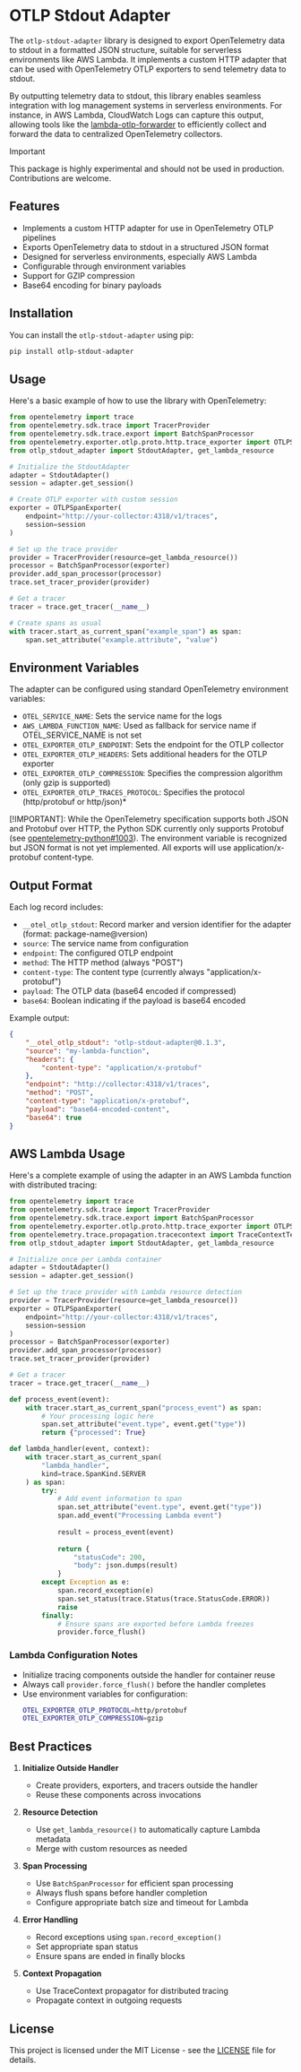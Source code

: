 # OTLP Stdout Adapter

The `otlp-stdout-adapter` library is designed to export OpenTelemetry data to stdout in a formatted JSON structure, suitable for serverless environments like AWS Lambda. It implements a custom HTTP adapter that can be used with OpenTelemetry OTLP exporters to send telemetry data to stdout.

By outputting telemetry data to stdout, this library enables seamless integration with log management systems in serverless environments. For instance, in AWS Lambda, CloudWatch Logs can capture this output, allowing tools like the [lambda-otlp-forwarder](https://github.com/dev7a/lambda-otlp-forwarder) to efficiently collect and forward the data to centralized OpenTelemetry collectors.

>[!IMPORTANT]
>This package is highly experimental and should not be used in production. Contributions are welcome.

## Features

- Implements a custom HTTP adapter for use in OpenTelemetry OTLP pipelines
- Exports OpenTelemetry data to stdout in a structured JSON format
- Designed for serverless environments, especially AWS Lambda
- Configurable through environment variables
- Support for GZIP compression
- Base64 encoding for binary payloads

## Installation

You can install the `otlp-stdout-adapter` using pip:

```bash
pip install otlp-stdout-adapter
```

## Usage

Here's a basic example of how to use the library with OpenTelemetry:

```python
from opentelemetry import trace
from opentelemetry.sdk.trace import TracerProvider
from opentelemetry.sdk.trace.export import BatchSpanProcessor
from opentelemetry.exporter.otlp.proto.http.trace_exporter import OTLPSpanExporter
from otlp_stdout_adapter import StdoutAdapter, get_lambda_resource

# Initialize the StdoutAdapter
adapter = StdoutAdapter()
session = adapter.get_session()

# Create OTLP exporter with custom session
exporter = OTLPSpanExporter(
    endpoint="http://your-collector:4318/v1/traces",
    session=session
)

# Set up the trace provider
provider = TracerProvider(resource=get_lambda_resource())
processor = BatchSpanProcessor(exporter)
provider.add_span_processor(processor)
trace.set_tracer_provider(provider)

# Get a tracer
tracer = trace.get_tracer(__name__)

# Create spans as usual
with tracer.start_as_current_span("example_span") as span:
    span.set_attribute("example.attribute", "value")
```

## Environment Variables

The adapter can be configured using standard OpenTelemetry environment variables:

- `OTEL_SERVICE_NAME`: Sets the service name for the logs
- `AWS_LAMBDA_FUNCTION_NAME`: Used as fallback for service name if OTEL_SERVICE_NAME is not set
- `OTEL_EXPORTER_OTLP_ENDPOINT`: Sets the endpoint for the OTLP collector
- `OTEL_EXPORTER_OTLP_HEADERS`: Sets additional headers for the OTLP exporter
- `OTEL_EXPORTER_OTLP_COMPRESSION`: Specifies the compression algorithm (only gzip is supported)
- `OTEL_EXPORTER_OTLP_TRACES_PROTOCOL`: Specifies the protocol (http/protobuf or http/json)*

[!IMPORTANT]: While the OpenTelemetry specification supports both JSON and Protobuf over HTTP,
the Python SDK currently only supports Protobuf (see [opentelemetry-python#1003](https://github.com/open-telemetry/opentelemetry-python/issues/1003)). 
The environment variable is recognized but JSON format is not yet implemented. 
All exports will use application/x-protobuf content-type.

## Output Format

Each log record includes:
- `__otel_otlp_stdout`: Record marker and version identifier for the adapter (format: package-name@version)
- `source`: The service name from configuration
- `endpoint`: The configured OTLP endpoint
- `method`: The HTTP method (always "POST")
- `content-type`: The content type (currently always "application/x-protobuf")
- `payload`: The OTLP data (base64 encoded if compressed)
- `base64`: Boolean indicating if the payload is base64 encoded

Example output:
```json
{
    "__otel_otlp_stdout": "otlp-stdout-adapter@0.1.3",
    "source": "my-lambda-function",
    "headers": {
        "content-type": "application/x-protobuf"
    },
    "endpoint": "http://collector:4318/v1/traces",
    "method": "POST",
    "content-type": "application/x-protobuf",
    "payload": "base64-encoded-content",
    "base64": true
}
```

## AWS Lambda Usage

Here's a complete example of using the adapter in an AWS Lambda function with distributed tracing:

```python
from opentelemetry import trace
from opentelemetry.sdk.trace import TracerProvider
from opentelemetry.sdk.trace.export import BatchSpanProcessor
from opentelemetry.exporter.otlp.proto.http.trace_exporter import OTLPSpanExporter
from opentelemetry.trace.propagation.tracecontext import TraceContextTextMapPropagator
from otlp_stdout_adapter import StdoutAdapter, get_lambda_resource

# Initialize once per Lambda container
adapter = StdoutAdapter()
session = adapter.get_session()

# Set up the trace provider with Lambda resource detection
provider = TracerProvider(resource=get_lambda_resource())
exporter = OTLPSpanExporter(
    endpoint="http://your-collector:4318/v1/traces",
    session=session
)
processor = BatchSpanProcessor(exporter)
provider.add_span_processor(processor)
trace.set_tracer_provider(provider)

# Get a tracer
tracer = trace.get_tracer(__name__)

def process_event(event):
    with tracer.start_as_current_span("process_event") as span:
        # Your processing logic here
        span.set_attribute("event.type", event.get("type"))
        return {"processed": True}

def lambda_handler(event, context):
    with tracer.start_as_current_span(
        "lambda_handler",
        kind=trace.SpanKind.SERVER
    ) as span:
        try:
            # Add event information to span
            span.set_attribute("event.type", event.get("type"))
            span.add_event("Processing Lambda event")
            
            result = process_event(event)
            
            return {
                "statusCode": 200,
                "body": json.dumps(result)
            }
        except Exception as e:
            span.record_exception(e)
            span.set_status(trace.Status(trace.StatusCode.ERROR))
            raise
        finally:
            # Ensure spans are exported before Lambda freezes
            provider.force_flush()
```

### Lambda Configuration Notes

- Initialize tracing components outside the handler for container reuse
- Always call `provider.force_flush()` before the handler completes
- Use environment variables for configuration:
  ```bash
  OTEL_EXPORTER_OTLP_PROTOCOL=http/protobuf
  OTEL_EXPORTER_OTLP_COMPRESSION=gzip
  ```

## Best Practices

1. **Initialize Outside Handler**
   - Create providers, exporters, and tracers outside the handler
   - Reuse these components across invocations

2. **Resource Detection**
   - Use `get_lambda_resource()` to automatically capture Lambda metadata
   - Merge with custom resources as needed

3. **Span Processing**
   - Use `BatchSpanProcessor` for efficient span processing
   - Always flush spans before handler completion
   - Configure appropriate batch size and timeout for Lambda

4. **Error Handling**
   - Record exceptions using `span.record_exception()`
   - Set appropriate span status
   - Ensure spans are ended in finally blocks

5. **Context Propagation**
   - Use TraceContext propagator for distributed tracing
   - Propagate context in outgoing requests

## License

This project is licensed under the MIT License - see the [LICENSE](LICENSE) file for details.
